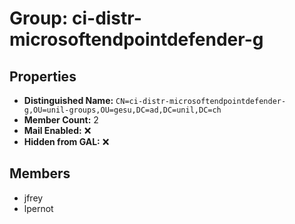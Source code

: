 # Group: ci-distr-microsoftendpointdefender-g

## Properties

- **Distinguished Name:** `CN=ci-distr-microsoftendpointdefender-g,OU=unil-groups,OU=gesu,DC=ad,DC=unil,DC=ch`
- **Member Count:** 2
- **Mail Enabled:** ❌
- **Hidden from GAL:** ❌

## Members

- jfrey
- lpernot
